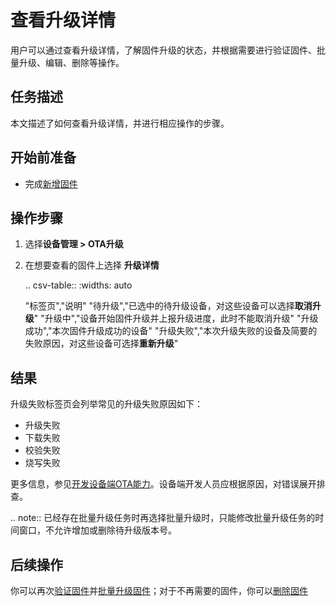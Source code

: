 # 查看升级详情

用户可以通过查看升级详情，了解固件升级的状态，并根据需要进行验证固件、批量升级、编辑、删除等操作。

## 任务描述

本文描述了如何查看升级详情，并进行相应操作的步骤。

## 开始前准备

- 完成[新增固件](adding_firmware)

## 操作步骤

1. 选择**设备管理 > OTA升级**

2. 在想要查看的固件上选择 **升级详情**

   .. csv-table::
      :widths: auto

      "标签页","说明"
      "待升级","已选中的待升级设备，对这些设备可以选择**取消升级**"
      "升级中","设备开始固件升级并上报升级进度，此时不能取消升级"
      "升级成功","本次固件升级成功的设备"
      "升级失败","本次升级失败的设备及简要的失败原因，对这些设备可选择**重新升级**"

   
      

## 结果

升级失败标签页会列举常见的升级失败原因如下：

- 升级失败
- 下载失败
- 校验失败
- 烧写失败

更多信息，参见[开发设备端OTA能力](developing_device_ota)。设备端开发人员应根据原因，对错误展开排查。

.. note:: 已经存在批量升级任务时再选择批量升级时，只能修改批量升级任务的时间窗口，不允许增加或删除待升级版本号。

## 后续操作

你可以再次[验证固件](verifying_firmware)并[批量升级固件](batch_upgrade_firmware)；对于不再需要的固件，你可以[删除固件](deleting_firmware)
